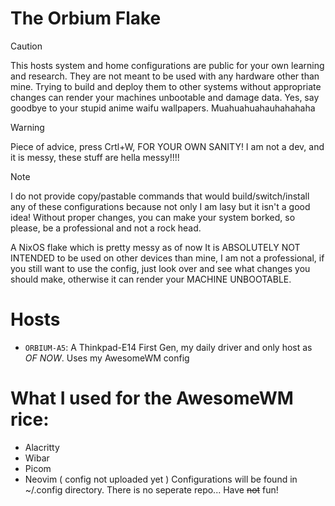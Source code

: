 The Orbium Flake
=====

> [!CAUTION]
> This hosts system and home configurations are public for your own learning and
> research. They are not meant to be used with any hardware other than mine.
> Trying to build and deploy them to other systems without appropriate changes
> can render your machines unbootable and damage data. Yes, say goodbye to your
> stupid anime waifu wallpapers. Muahuahuahauhahahaha

> [!WARNING]
> Piece of advice, press Crtl+W, FOR YOUR OWN SANITY! I am not a dev, and it 
> is messy, these stuff are hella messy!!!!

> [!NOTE]
> I do not provide copy/pastable commands that would build/switch/install any
> of these configurations because not only I am lasy but it isn't a good idea!
> Without proper changes, you can make your system borked, so please, be a 
> professional and not a rock head.


A NixOS flake which is pretty messy as of now
It is ABSOLUTELY NOT INTENDED to be used on other devices than mine, I am not a professional, if you still want to use the config, just look over and see what changes you should make, otherwise it can render your MACHINE UNBOOTABLE.

Hosts
====
* `ORBIUM-A5`: A Thinkpad-E14 First Gen, my daily driver and only host as *OF NOW*. Uses my AwesomeWM config

# What I used for the AwesomeWM rice:
* Alacritty
* Wibar
* Picom
* Neovim ( config not uploaded yet )
Configurations will be found in ~/.config directory. There is no seperate repo...
Have ~~not~~ fun!
